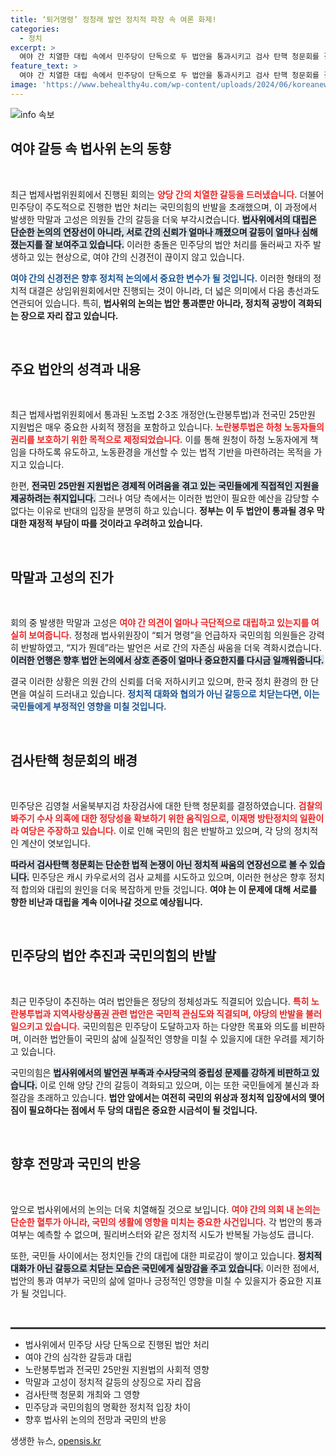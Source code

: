 ```yaml
---
title: ‘퇴거명령’ 정청래 발언 정치적 파장 속 여론 화제!
categories:
  - 정치
excerpt: >
  여야 간 치열한 대립 속에서 민주당이 단독으로 두 법안을 통과시키고 검사 탄핵 청문회를 결정했다. 국민의힘 의원들은 강력 반발하며 퇴장했고, 필리버스터 소모전과 막말이 난무하는 극적인 현장이 펼쳐졌다. 이 정치적 격돌의 결말은 과연 어떻게 될까?
feature_text: >
  여야 간 치열한 대립 속에서 민주당이 단독으로 두 법안을 통과시키고 검사 탄핵 청문회를 결정했다. 국민의힘 의원들은 강력 반발하며 퇴장했고, 필리버스터 소모전과 막말이 난무하는 극적인 현장이 펼쳐졌다. 이 정치적 격돌의 결말은 과연 어떻게 될까?
image: 'https://www.behealthy4u.com/wp-content/uploads/2024/06/koreanews.jpg'
---
```


<p><img src="https://www.behealthy4u.com/wp-content/uploads/2024/06/koreanews.jpg" alt="info 속보" /></p>

<h2 data-ke-size="size26">여야 갈등 속 법사위 논의 동향</h2>

<p data-ke-size="size16">&nbsp;</p> 

<p>최근 법제사법위원회에서 진행된 회의는 <b><span style="color: #ee2323;">양당 간의 치열한 갈등을 드러냈습니다.</span></b> 더불어민주당이 주도적으로 진행한 법안 처리는 국민의힘의 반발을 초래했으며, 이 과정에서 발생한 막말과 고성은 의원들 간의 갈등을 더욱 부각시켰습니다. <b><span style="background-color: #21538527;">법사위에서의 대립은 단순한 논의의 연장선이 아니라, 서로 간의 신뢰가 얼마나 깨졌으며 갈등이 얼마나 심해졌는지를 잘 보여주고 있습니다.</span></b> 이러한 충돌은 민주당의 법안 처리를 둘러싸고 자주 발생하고 있는 현상으로, 여야 간의 신경전이 끊이지 않고 있습니다. </p>

<p><b><span style="color: #1a5490;">여야 간의 신경전은 향후 정치적 논의에서 중요한 변수가 될 것입니다.</span></b> 이러한 형태의 정치적 대결은 상임위원회에서만 진행되는 것이 아니라, 더 넓은 의미에서 다음 총선과도 연관되어 있습니다. 특히, <b>법사위의 논의는 법안 통과뿐만 아니라, 정치적 공방이 격화되는 장으로 자리 잡고 있습니다.</b></p>

<p data-ke-size="size16">&nbsp;</p>

<h2 data-ke-size="size26">주요 법안의 성격과 내용</h2>

<p data-ke-size="size16">&nbsp;</p> 

<p>최근 법제사법위원회에서 통과된 노조법 2·3조 개정안(노란봉투법)과 전국민 25만원 지원법은 매우 중요한 사회적 쟁점을 포함하고 있습니다. <b><span style="color: #ee2323;">노란봉투법은 하청 노동자들의 권리를 보호하기 위한 목적으로 제정되었습니다.</span></b> 이를 통해 원청이 하청 노동자에게 책임을 다하도록 유도하고, 노동환경을 개선할 수 있는 법적 기반을 마련하려는 목적을 가지고 있습니다. </p>

<p>한편, <b><span style="background-color: #21538527;">전국민 25만원 지원법은 경제적 어려움을 겪고 있는 국민들에게 직접적인 지원을 제공하려는 취지입니다.</span></b> 그러나 여당 측에서는 이러한 법안이 필요한 예산을 감당할 수 없다는 이유로 반대의 입장을 분명히 하고 있습니다. <b>정부는 이 두 법안이 통과될 경우 막대한 재정적 부담이 따를 것이라고 우려하고 있습니다.</b></p>

<p data-ke-size="size16">&nbsp;</p>

<h2 data-ke-size="size26">막말과 고성의 진가</h2>

<p data-ke-size="size16">&nbsp;</p> 

<p>회의 중 발생한 막말과 고성은 <b><span style="color: #ee2323;">여야 간 의견이 얼마나 극단적으로 대립하고 있는지를 여실히 보여줍니다.</span></b> 정청래 법사위원장이 “퇴거 명령”을 언급하자 국민의힘 의원들은 강력히 반발하였고, “지가 뭔데”라는 발언은 서로 간의 자존심 싸움을 더욱 격화시켰습니다. <b><span style="background-color: #21538527;">이러한 언행은 향후 법안 논의에서 상호 존중이 얼마나 중요한지를 다시금 일깨워줍니다.</span></b></p>

<p>결국 이러한 상황은 의원 간의 신뢰를 더욱 저하시키고 있으며, 한국 정치 환경의 한 단면을 여실히 드러내고 있습니다. <b><span style="color: #1a5490;">정치적 대화와 협의가 아닌 갈등으로 치닫는다면, 이는 국민들에게 부정적인 영향을 미칠 것입니다.</span></b> </p>

<p data-ke-size="size16">&nbsp;</p>

<h2 data-ke-size="size26">검사탄핵 청문회의 배경</h2>

<p data-ke-size="size16">&nbsp;</p> 

<p>민주당은 김영철 서울북부지검 차장검사에 대한 탄핵 청문회를 결정하였습니다. <b><span style="color: #ee2323;">검찰의 봐주기 수사 의혹에 대한 정당성을 확보하기 위한 움직임으로, 이재명 방탄정치의 일환이라 여당은 주장하고 있습니다.</span></b> 이로 인해 국민의 힘은 반발하고 있으며, 각 당의 정치적인 계산이 엿보입니다. </p>

<p><b><span style="background-color: #21538527;">따라서 검사탄핵 청문회는 단순한 법적 논쟁이 아닌 정치적 싸움의 연장선으로 볼 수 있습니다.</span></b> 민주당은 캐시 카우로서의 검사 교체를 시도하고 있으며, 이러한 현상은 향후 정치적 합의와 대립의 원인을 더욱 복잡하게 만들 것입니다. <b>여야 는 이 문제에 대해 서로를 향한 비난과 대립을 계속 이어나갈 것으로 예상됩니다.</b></p>

<p data-ke-size="size16">&nbsp;</p>

<h2 data-ke-size="size26">민주당의 법안 추진과 국민의힘의 반발</h2>

<p data-ke-size="size16">&nbsp;</p> 

<p>최근 민주당이 추진하는 여러 법안들은 정당의 정체성과도 직결되어 있습니다. <b><span style="color: #ee2323;">특히 노란봉투법과 지역사랑상품권 관련 법안은 국민적 관심도와 직결되며, 야당의 반발을 불러일으키고 있습니다.</span></b> 국민의힘은 민주당이 도달하고자 하는 다양한 목표와 의도를 비판하며, 이러한 법안들이 국민의 삶에 실질적인 영향을 미칠 수 있을지에 대한 우려를 제기하고 있습니다. </p>

<p>국민의힘은 <b><span style="background-color: #21538527;">법사위에서의 발언권 부족과 수사당국의 중립성 문제를 강하게 비판하고 있습니다.</span></b> 이로 인해 양당 간의 갈등이 격화되고 있으며, 이는 또한 국민들에게 불신과 좌절감을 초래하고 있습니다. <b>법안 앞에서는 여전히 국민의 위상과 정치적 입장에서의 맺어짐이 필요하다는 점에서 두 당의 대립은 중요한 시금석이 될 것입니다.</b></p>

<p data-ke-size="size16">&nbsp;</p>

<h2 data-ke-size="size26">향후 전망과 국민의 반응</h2>

<p data-ke-size="size16">&nbsp;</p> 

<p>앞으로 법사위에서의 논의는 더욱 치열해질 것으로 보입니다. <b><span style="color: #ee2323;">여야 간의 의회 내 논의는 단순한 혈투가 아니라, 국민의 생활에 영향을 미치는 중요한 사건입니다.</span></b> 각 법안의 통과 여부는 예측할 수 없으며, 필리버스터와 같은 정치적 시도가 반복될 가능성도 큽니다. </p>

<p>또한, 국민들 사이에서는 정치인들 간의 대립에 대한 피로감이 쌓이고 있습니다. <b><span style="background-color: #21538527;">정치적 대화가 아닌 갈등으로 치닫는 모습은 국민에게 실망감을 주고 있습니다.</span></b> 이러한 점에서, 법안의 통과 여부가 국민의 삶에 얼마나 긍정적인 영향을 미칠 수 있을지가 중요한 지표가 될 것입니다. </p>

<p data-ke-size="size16">&nbsp;</p> 

<hr style="height:3px; border:none; background-color:#333;">

<ul>
<li>법사위에서 민주당 사당 단독으로 진행된 법안 처리</li>
<li>여야 간의 심각한 갈등과 대립</li>
<li>노란봉투법과 전국민 25만원 지원법의 사회적 영향</li>
<li>막말과 고성이 정치적 갈등의 상징으로 자리 잡음</li>
<li>검사탄핵 청문회 개최와 그 영향</li>
<li>민주당과 국민의힘의 명확한 정치적 입장 차이</li>
<li>향후 법사위 논의의 전망과 국민의 반응</li>
</ul>
생생한 뉴스, <a href="https://opensis.kr" rel="dofollow">opensis.kr</a>


